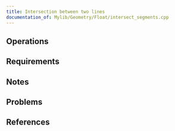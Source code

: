 ```yaml
---
title: Intersection between two lines
documentation_of: Mylib/Geometry/Float/intersect_segments.cpp
---
```


## Operations

## Requirements

## Notes

## Problems

## References
